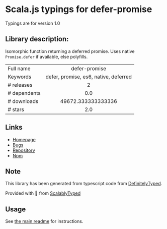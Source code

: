 
# Scala.js typings for defer-promise

Typings are for version 1.0

## Library description:
Isomorphic function returning a deferred promise. Uses native `Promise.defer` if available, else polyfills.

|                    |                 |
| ------------------ | :-------------: |
| Full name          | defer-promise |
| Keywords           | defer, promise, es6, native, deferred |
| # releases         | 2 |
| # dependents       | 0.0 |
| # downloads        | 49672.333333333336 |
| # stars            | 2.0 |

## Links
- [Homepage](https://github.com/75lb/defer-promise#readme)
- [Bugs](https://github.com/75lb/defer-promise/issues)
- [Repository](https://github.com/75lb/defer-promise)
- [Npm](https://www.npmjs.com/package/defer-promise)
    


## Note
This library has been generated from typescript code from [DefinitelyTyped](https://definitelytyped.org).

Provided with :purple_heart: from [ScalablyTyped](https://github.com/oyvindberg/ScalablyTyped)

## Usage
See [the main readme](../../readme.md) for instructions.


